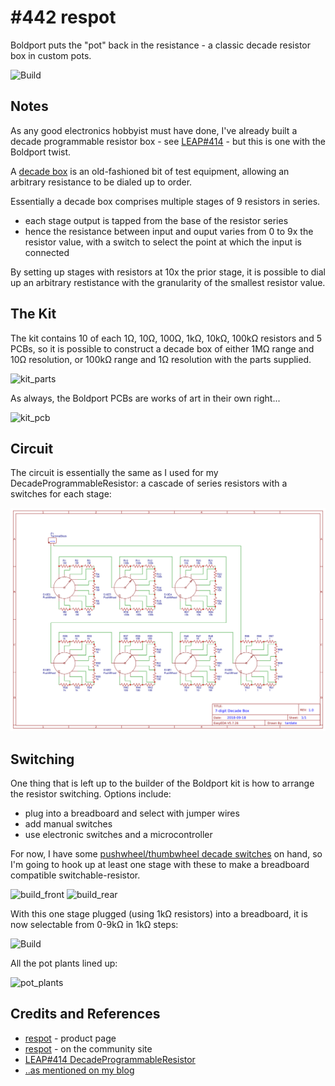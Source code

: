 # #442 respot

Boldport puts the "pot" back in the resistance - a classic decade resistor box in custom pots.

![Build](./assets/respot_build.jpg?raw=true)

## Notes

As any good electronics hobbyist must have done,
I've already built a decade programmable resistor box - see [LEAP#414](../../Electronics101/DecadeProgrammableResistor) -
but this is one with the Boldport twist.

A [decade box](https://en.wikipedia.org/wiki/Decade_box) is an old-fashioned bit of test equipment, allowing
an arbitrary resistance to be dialed up to order.

Essentially a decade box comprises multiple stages of 9 resistors in series.

* each stage output is tapped from the base of the resistor series
* hence the resistance between input and ouput varies from 0 to 9x the resistor value, with a switch to select the point at which the input is connected

By setting up stages with resistors at 10x the prior stage, it is possible to dial up an arbitrary restistance with the granularity of the smallest resistor value.

## The Kit

The kit contains 10 of each 1Ω, 10Ω, 100Ω, 1kΩ, 10kΩ, 100kΩ resistors and 5 PCBs, so it is possible to construct a decade box of either 1MΩ range and 10Ω resolution, or 100kΩ range and 1Ω resolution with the parts supplied.

![kit_parts](./assets/kit_parts.jpg?raw=true)

As always, the Boldport PCBs are works of art in their own right...

![kit_pcb](./assets/kit_pcb.jpg?raw=true)


## Circuit

The circuit is essentially the same as I used for my DecadeProgrammableResistor: a cascade of series resistors with a switches for each stage:

![Schematic](https://github.com/tardate/LittleArduinoProjects/blob/master/Electronics101/DecadeProgrammableResistor/assets/DecadeProgrammableResistor_schematic.png?raw=true)


## Switching

One thing that is left up to the builder of the Boldport kit is how to arrange the resistor switching. Options include:

* plug into a breadboard and select with jumper wires
* add manual switches
* use electronic switches and a microcontroller

For now, I have some
[pushwheel/thumbwheel decade switches](https://www.aliexpress.com/item/UXCELL-10-Pcs-Single-Unit-Pushwheel-Thumbwheel-Switch-Km1-0-9/32804224919.html)
on hand, so I'm going to hook up at least one stage with these to make a breadboard compatible switchable-resistor.

![build_front](./assets/build_front.jpg?raw=true)
![build_rear](./assets/build_rear.jpg?raw=true)

With this one stage plugged (using 1kΩ resistors) into a breadboard, it is now selectable from 0-9kΩ in 1kΩ steps:

![Build](./assets/respot_build.jpg?raw=true)

All the pot plants lined up:

![pot_plants](./assets/pot_plants.jpg?raw=true)



## Credits and References
* [respot](https://www.boldport.com/products/respot/) - product page
* [respot](http://community.boldport.club/projects/p30-respot/) - on the community site
* [LEAP#414 DecadeProgrammableResistor](../../Electronics101/DecadeProgrammableResistor)
* [..as mentioned on my blog](https://blog.tardate.com/2018/12/leap442-boldport-respot.html)

